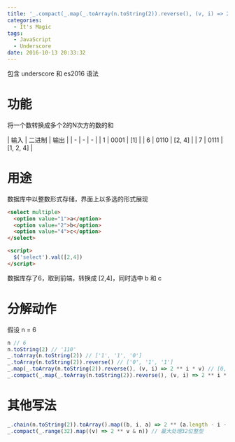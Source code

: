 ```yaml
---
title: '_.compact(_.map(_.toArray(n.toString(2)).reverse(), (v, i) => 2 ** i * v))'
categories:
  - It's Magic
tags:
  - JavaScript
  - Underscore
date: 2016-10-13 20:33:32
---
```


包含 underscore 和 es2016 语法

# 功能

将一个数转换成多个2的N次方的数的和

| 输入 | 二进制 | 输出 | | - | - | - | | 1 | 0001 | [1] | | 6 | 0110 | [2, 4] | | 7 | 0111 | [1, 2, 4] |

# 用途

数据库中以整数形式存储，界面上以多选的形式展现

```html
<select multiple>
  <option value="1">a</option>
  <option value="2">b</option>
  <option value="4">c</option>
</select>

<script>
  $('select').val([2,4])
</script>
```

数据库存了6，取到前端，转换成 [2,4]，同时选中 b 和 c

# 分解动作

假设 n = 6

```JavaScript
n // 6
n.toString(2) // '110'
_.toArray(n.toString(2)) // ['1', '1', '0']
_.toArray(n.toString(2)).reverse() // ['0', '1', '1']
_.map(_.toArray(n.toString(2)).reverse(), (v, i) => 2 ** i * v) // [0, 2, 4]
_.compact(_.map(_.toArray(n.toString(2)).reverse(), (v, i) => 2 ** i * v)) // [2, 4]
```

# 其他写法

```JavaScript
_.chain(n.toString(2)).toArray().map((b, i, a) => 2 ** (a.length - i - 1) * b).compact().value()
_.compact(_.range(32).map((v) => 2 ** v & n)) // 最大处理32位整型
```    
